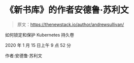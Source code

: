 # 《新书库》的作者安德鲁·苏利文

> 原文：<https://thenewstack.io/author/andrewsullivan/>

如何锁定和保护 Kubernetes 持久卷

2020 年 1 月 15 日上午 9 点 52 分

作者:安德鲁·苏利文